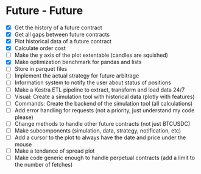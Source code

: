 # Future - Future
* [x] Get the history of a future contract
* [x] Get all gaps between future contracts
* [x] Plot historical data of a future contract
* [x] Calculate order cost
* [ ] Make the y axis of the plot extentable (candles are squished)
* [x] Make optimization benchmark for pandas and lists
* [ ] Store in parquet files
* [ ] Implement the actual strategy for future arbitrage
* [ ] Information system to notify the user about status of positions
* [ ] Make a Kestra ETL pipeline to extract, transform and load data 24/7
* [ ] Visual: Create a simulation tool with historical data (plotly with features)
* [ ] Commands: Create the backend of the simulation tool (all calculations)
* [ ] Add error handling for requests (not a priority, just understand my code please)
* [ ] Change methods to handle other future contracts (not just BTCUSDC)
* [ ] Make subcomponents (simulation, data, strategy, notification, etc)
* [ ] Add a cursor to the plot to always have the date and price under the mouse
* [ ] Make a tendance of spread plot
* [ ] Make code generic enough to handle perpetual contracts (add a limit to the number of fetches)
